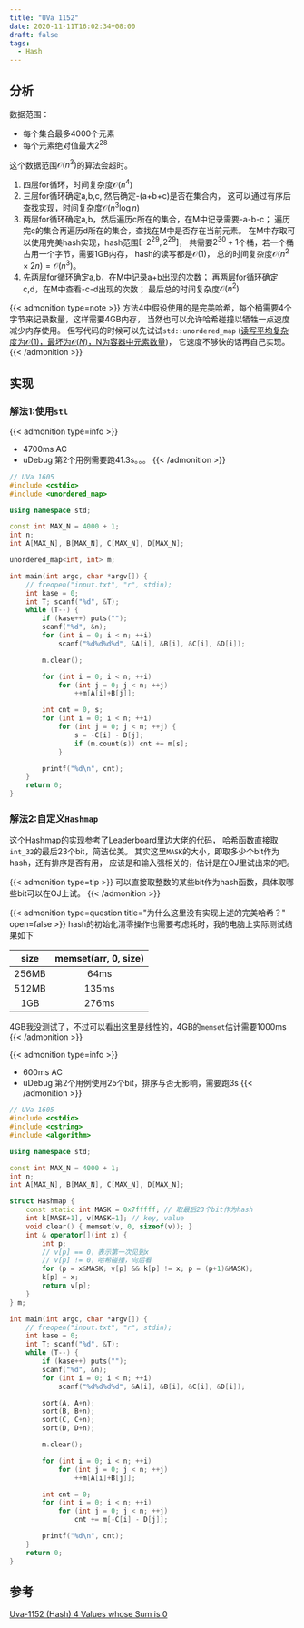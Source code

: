 ```yaml
---
title: "UVa 1152"
date: 2020-11-11T16:02:34+08:00
draft: false
tags:
  - Hash
---
```


## 分析

数据范围：
- 每个集合最多4000个元素
- 每个元素绝对值最大$2^{28}$

这个数据范围$\mathcal{O} (n^3)$的算法会超时。

1. 四层for循环，时间复杂度$\mathcal{O} (n^4)$
2. 三层for循环确定a,b,c, 然后确定-(a+b+c)是否在集合内，
这可以通过有序后查找实现，时间复杂度$\mathcal{O} (n^3 \log n)$
3. 两层for循环确定a,b，然后遍历c所在的集合，在M中记录需要-a-b-c；
遍历完c的集合再遍历d所在的集合，查找在M中是否存在当前元素。
在M中存取可以使用完美hash实现，hash范围$[-2^{29}, 2^{29}]$，
共需要$2^{30}+1$个桶，若一个桶占用一个字节，需要1GB内存，
hash的读写都是$\mathcal{O} (1)$，
总的时间复杂度$\mathcal{O} (n^2 \times 2 n) = \mathcal{O} (n^3)$。
4. 先两层for循环确定a,b，在M中记录a+b出现的次数；
再两层for循环确定c,d，在M中查看-c-d出现的次数；
最后总的时间复杂度$\mathcal{O} (n^2)$

{{< admonition type=note >}}
方法4中假设使用的是完美哈希，每个桶需要4个字节来记录数量，这样需要4GB内存，
当然也可以允许哈希碰撞以牺牲一点速度减少内存使用。
但写代码的时候可以先试试`std::unordered_map`
([读写平均复杂度为$\mathcal{O} (1)$，最坏为$\mathcal{O} (N)$，N为容器中元素数量](https://www.cplusplus.com/reference/unordered_map/unordered_map/operator[]/))，
它速度不够快的话再自己实现。
{{< /admonition >}}

## 实现

### 解法1:使用`stl`

{{< admonition type=info >}}
- 4700ms AC
- uDebug 第2个用例需要跑41.3s。。。
{{< /admonition >}}

```cpp
// UVa 1605
#include <cstdio>
#include <unordered_map>

using namespace std;

const int MAX_N = 4000 + 1;
int n;
int A[MAX_N], B[MAX_N], C[MAX_N], D[MAX_N];

unordered_map<int, int> m;

int main(int argc, char *argv[]) {
    // freopen("input.txt", "r", stdin);
    int kase = 0;
    int T; scanf("%d", &T);
    while (T--) {
        if (kase++) puts("");
        scanf("%d", &n);
        for (int i = 0; i < n; ++i)
            scanf("%d%d%d%d", &A[i], &B[i], &C[i], &D[i]);

        m.clear();

        for (int i = 0; i < n; ++i)
            for (int j = 0; j < n; ++j)
                ++m[A[i]+B[j]];

        int cnt = 0, s;
        for (int i = 0; i < n; ++i)
            for (int j = 0; j < n; ++j) {
                s = -C[i] - D[j];
                if (m.count(s)) cnt += m[s];
            }

        printf("%d\n", cnt);
    }
    return 0;
}
```

### 解法2:自定义`Hashmap`

这个Hashmap的实现参考了Leaderboard里边大佬的代码，
哈希函数直接取`int_32`的最后23个bit，简洁优美。
其实这里`MASK`的大小，即取多少个bit作为hash，还有排序是否有用，
应该是和输入强相关的，估计是在OJ里试出来的吧。

{{< admonition type=tip >}}
可以直接取整数的某些bit作为hash函数，具体取哪些bit可以在OJ上试。
{{< /admonition >}}

{{< admonition type=question title="为什么这里没有实现上述的完美哈希？" open=false >}}
hash的初始化清零操作也需要考虑耗时，我的电脑上实际测试结果如下

| size  | memset(arr, 0, size) |
| :-:   | :-:                  |
| 256MB | 64ms                 |
| 512MB | 135ms                |
| 1GB   | 276ms                |

4GB我没测试了，不过可以看出这里是线性的，4GB的`memset`估计需要1000ms
{{< /admonition >}}

{{< admonition type=info >}}
- 600ms AC
- uDebug 第2个用例使用25个bit，排序与否无影响，需要跑3s
{{< /admonition >}}

```cpp
// UVa 1605
#include <cstdio>
#include <cstring>
#include <algorithm>

using namespace std;

const int MAX_N = 4000 + 1;
int n;
int A[MAX_N], B[MAX_N], C[MAX_N], D[MAX_N];

struct Hashmap {
    const static int MASK = 0x7fffff; // 取最后23个bit作为hash
    int k[MASK+1], v[MASK+1]; // key, value
    void clear() { memset(v, 0, sizeof(v)); }
    int & operator[](int x) {
        int p;
        // v[p] == 0，表示第一次见到x
        // v[p] != 0，哈希碰撞，向后看
        for (p = x&MASK; v[p] && k[p] != x; p = (p+1)&MASK);
        k[p] = x;
        return v[p];
    }
} m;

int main(int argc, char *argv[]) {
    // freopen("input.txt", "r", stdin);
    int kase = 0;
    int T; scanf("%d", &T);
    while (T--) {
        if (kase++) puts("");
        scanf("%d", &n);
        for (int i = 0; i < n; ++i)
            scanf("%d%d%d%d", &A[i], &B[i], &C[i], &D[i]);

        sort(A, A+n);
        sort(B, B+n);
        sort(C, C+n);
        sort(D, D+n);

        m.clear();

        for (int i = 0; i < n; ++i)
            for (int j = 0; j < n; ++j)
                ++m[A[i]+B[j]];

        int cnt = 0;
        for (int i = 0; i < n; ++i)
            for (int j = 0; j < n; ++j)
                cnt += m[-C[i] - D[j]];

        printf("%d\n", cnt);
    }
    return 0;
}
```

## 参考

[Uva-1152 (Hash) 4 Values whose Sum is 0](https://blog.csdn.net/super_son/article/details/80297112)
